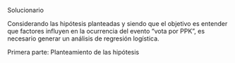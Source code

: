 Solucionario



Considerando las hipótesis planteadas y siendo que el objetivo es entender que factores influyen en la ocurrencia del evento “vota por PPK”, es necesario generar un análisis de regresión logística.

Primera parte: Planteamiento de las hipótesis  



